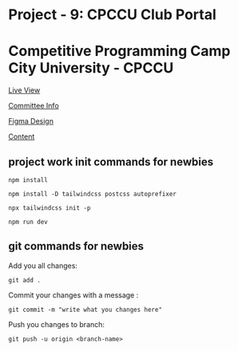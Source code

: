 # Project - 9: CPCCU Club Portal
# Competitive Programming Camp City University - CPCCU
[Live View](https://cpccu.club/)

[Committee Info](https://www.figma.com/design/Z2U5SItMdTcUEMJRKRFxqM/poster-for-cpccu?t=nIwwUf6S908cbrB9-1)

[Figma Design](https://www.figma.com/design/PnjYkzpvTxndltEU6gCxfn/CPCCU-Portal?t=nIwwUf6S908cbrB9-1)

[Content](https://docs.google.com/document/d/1HLcmyFrLobvaKXmtZ88-6vrPee5g-6hVEDZag_Cm2to/edit)

## project work init commands for newbies
`npm install`

`npm install -D tailwindcss postcss autoprefixer`

`npx tailwindcss init -p`

`npm run dev`

## git commands for newbies
Add you all changes:

`git add .`

Commit your changes with a message :

`git commit -m "write what you changes here"`

Push you changes to branch:

`git push -u origin <branch-name>`
